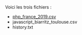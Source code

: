 Voici les trois fichiers :
* [php_france_2019.csv](https://github.com/techerbeatrice/url-de-la-solution-wilders.com/blob/main/history.txt)
* javascript_biarritz_toulouse.csv
* history.txt
